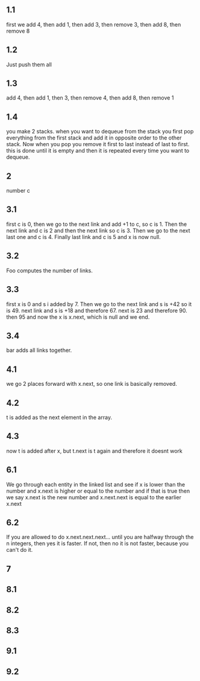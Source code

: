 ## 1.1
first we add 4, then add 1, then add 3, then remove 3, then add 8, then remove 8
## 1.2
Just push them all

## 1.3
add 4, then add 1, then 3, then remove 4, then add 8, then remove 1

## 1.4
you make 2 stacks. when you want to dequeue from the stack you first pop everything from the first stack and add it in opposite order to the other stack. Now when you pop you remove it first to last instead of last to first. this is done until it is empty and then it is repeated every time you want to dequeue.

## 2
number c

## 3.1
first c is 0, then we go to the next link and add +1 to c, so c is 1. Then the next link and c is 2 and then the next link so c is 3. Then we go to the next last one and c is 4. Finally last link and c is 5 and x is now null.

## 3.2
Foo computes the number of links.


## 3.3
first x is 0 and s i added by 7. Then we go to the next link and s is +42 so it is 49. next link and s is +18 and therefore 67. next is 23 and therefore 90. then 95 and now the x is x.next, which is null and we end.

## 3.4
bar adds all links together.


## 4.1
we go 2 places forward with x.next, so one link is basically removed.


## 4.2
t is added as the next element in the array.

## 4.3
now t is added after x, but t.next is t again and therefore it doesnt work

## 6.1
We go through each entity in the linked list and see if x is lower than the number and x.next is higher or equal to the number and if that is true then we say x.next is the new number and x.next.next is equal to the earlier x.next

## 6.2
If you are allowed to do x.next.next.next... until you are halfway through the n integers, then yes it is faster. If not, then no it is not faster, because you can't do it.



## 7



## 8.1


## 8.2


## 8.3


## 9.1


## 9.2



